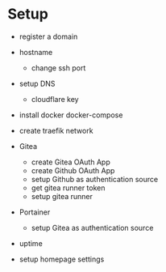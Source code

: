 # Setup

- register a domain

- hostname
    - change ssh port

- setup DNS
    - cloudflare key

- install docker docker-compose
- create traefik network

- Gitea
    - create Gitea OAuth App
    - create Github OAuth App
    - setup Github as authentication source
    - get gitea runner token
    - setup gitea runner

- Portainer
    - setup Gitea as authentication source

- uptime

- setup homepage settings



